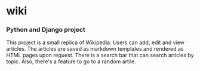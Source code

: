 # wiki

### Python and Django project

This project is a small replica of Wikipedia. Users can add, edit and view articles. The articles are saved as markdown templates and rendered as HTML pages upon request. 
There is a search bar that can search articles by topic. Also, there's a feature to go to a random artile.


